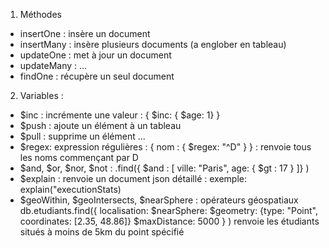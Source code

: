 1. Méthodes
- insertOne : insère un document 
- insertMany : insère plusieurs documents (a englober en tableau)
- updateOne : met à jour un document
- updateMany : ...
- findOne : récupère un seul document


2. Variables : 
- $inc : incrémente une valeur : { $inc: { $age: 1} }
- $push : ajoute un élément à un tableau
- $pull : supprime un élément ...
- $regex: expression régulières : { nom : { $regex: "^D" } } : renvoie tous les noms commençant par D
- $and, $or, $nor, $not : .find({ $and : [ ville: "Paris", age: { $gt : 17 } ]} )
- $explain : renvoie un document json détaillé : exemple: explain("executionStats)
- $geoWithin, $geoIntersects, $nearSphere : opérateurs géospatiaux
db.etudiants.find({
    localisation:
        $nearSphere:
            $geometry: {type: "Point", coordinates: [2.35, 48.86]}
            $maxDistance: 5000
    }
)
renvoie les étudiants situés à moins de 5km du point spécifié